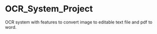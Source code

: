 # OCR_System_Project
OCR system with features to convert image to editable text file and pdf to word.
